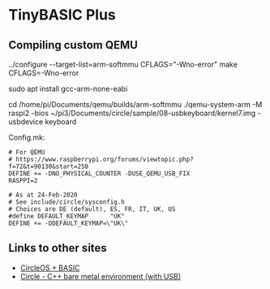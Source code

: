 # TinyBASIC Plus


## Compiling custom QEMU

../configure --target-list=arm-softmmu CFLAGS="-Wno-error" 
make CFLAGS=-Wno-error

sudo apt install gcc-arm-none-eabi


cd /home/pi/Documents/qemu/builds/arm-softmmu
./qemu-system-arm -M raspi2 -bios  ~/pi3/Documents/circle/sample/08-usbkeyboard/kernel7.img -usbdevice keyboard



Config.mk:
```
# For QEMU
# https://www.raspberrypi.org/forums/viewtopic.php?f=72&t=90130&start=250
DEFINE += -DNO_PHYSICAL_COUNTER -DUSE_QEMU_USB_FIX
RASPPI=2

# As at 24-Feb-2020
# See include/circle/sysconfig.h
# Choices are DE (default), ES, FR, IT, UK, US 
#define DEFAULT_KEYMAP		"UK"
DEFINE += -DDEFAULT_KEYMAP=\"UK\"
```

## Links to other sites

* [CircleOS + BASIC](https://www.raspberrypi.org/forums/viewtopic.php?f=72&t=266203&p=1617466#p1617466)
* [Circle - C++ bare metal environment (with USB)](https://www.raspberrypi.org/forums/viewtopic.php?f=72&t=90130&start=250)

